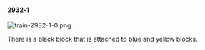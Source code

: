#### 2932-1
![train-2932-1-0.png](https://github.com/lil-lab/nlvr/raw/master/nlvr/train/images/69/train-2932-1-0.png "train-2932-1-0.png")

There is a black block that is attached to blue and yellow blocks.